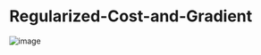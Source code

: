 # Regularized-Cost-and-Gradient
![image](https://github.com/varaprasad66/Regularized-Cost-and-Gradient/assets/61512831/eedebbb8-9dd4-44fb-9cb4-87045167c82c)
